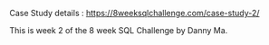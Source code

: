 Case Study details : https://8weeksqlchallenge.com/case-study-2/

This is week 2 of the 8 week SQL Challenge by Danny Ma.


